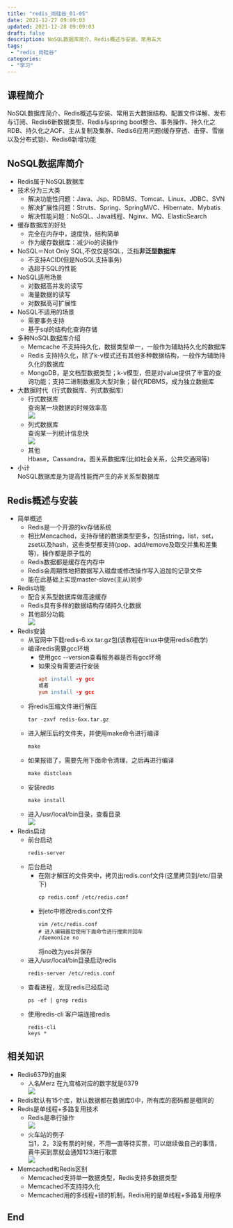 ```yaml
---
title: "redis_尚硅谷_01-05"
date: 2021-12-27 09:09:03 
updated: 2021-12-28 09:09:03 
draft: false
description: NoSQL数据库简介、Redis概述与安装、常用五大 
tags:
 - "redis_尚硅谷"
categories:
 - "学习"
---
```


## 课程简介
NoSQL数据库简介、Redis概述与安装、常用五大数据结构、配置文件详解、发布与订阅、Redis6新数据类型、Redis与spring boot整合、事务操作、持久化之RDB、持久化之AOF、主从复制及集群、Redis6应用问题(缓存穿透、击穿、雪崩以及分布式锁)、Redis6新增功能
## NoSQL数据库简介
* Redis属于NoSQL数据库
* 技术分为三大类
  * 解决功能性问题：Java、Jsp、RDBMS、Tomcat、Linux、JDBC、SVN
  * 解决扩展性问题：Struts、Spring、SpringMVC、Hibernate、Mybatis
  * 解决性能问题：NoSQL、Java线程、Nginx、MQ、ElasticSearch
* 缓存数据库的好处
  * 完全在内存中，速度快，结构简单
  * 作为缓存数据库：减少io的读操作  
* NoSQL＝Not Only SQL,不仅仅是SQL，泛指**非泛型数据库**
  * 不支持ACID(但是NoSQL支持事务)
  * 选超于SQL的性能 
* NoSQL适用场景
  * 对数据高并发的读写
  * 海量数据的读写
  * 对数据高可扩展性
* NoSQL不适用的场景
  * 需要事务支持
  * 基于sql的结构化查询存储
* 多种NoSQL数据库介绍 
  * Memcache 不支持持久化，数据类型单一，一般作为辅助持久化的数据库
  * Redis 支持持久化，除了k-v模式还有其他多种数据结构，一般作为辅助持久化的数据库
  * MongoDB，是文档型数据类型；k-v模型，但是对value提供了丰富的查询功能；支持二进制数据及大型对象；替代RDBMS，成为独立数据库
* 大数据时代（行式数据库、列式数据库）
  * 行式数据库  
  查询某一块数据的时候效率高  
  ![](attachments/img/ly-20241129105113222.png)  
  * 列式数据库  
  查询某一列统计信息快  
  ![](attachments/img/ly-20241129105113681.png)    
  * 其他  
  Hbase，Cassandra，图关系数据库(比如社会关系，公共交通网等)  
* 小计  
NoSQL数据库是为提高性能而产生的非关系型数据库  
## Redis概述与安装  
* 简单概述  
  * Redis是一个开源的kv存储系统  
  * 相比Mencached，支持存储的数据类型更多，包括string，list，set，zset以及hash，这些类型都支持(pop、add/remove及取交并集和差集等)，操作都是原子性的    
  * Redis数据都是缓存在内存中 
  * Redis会周期性地把数据写入磁盘或修改操作写入追加的记录文件
  * 能在此基础上实现master-slave(主从)同步
* Redis功能
  * 配合关系型数据库做高速缓存
  * Redis具有多样的数据结构存储持久化数据
  * 其他部分功能   
  ![](attachments/img/ly-20241129105114011.png)  
* Redis安装  
  * 从官网中下载redis-6.xx.tar.gz包(该教程在linux中使用redis6教学)
  * 编译redis需要gcc环境
    * 使用gcc --version查看服务器是否有gcc环境
    * 如果没有需要进行安装
      ```l 
      apt install -y gcc
      或者
      yum install -y gcc
      ```
  * 将redis压缩文件进行解压
      ``` 
      tar -zxvf redis-6xx.tar.gz
      ```
  * 进入解压后的文件夹，并使用make命令进行编译  
    ``` 
    make
    ```
  * 如果报错了，需要先用下面命令清理，之后再进行编译
    ``` 
    make distclean
    ```
  * 安装redis
    ``` 
    make install
    ```
  * 进入/usr/local/bin目录，查看目录  
  ![](attachments/img/ly-20241129105114352.png)
* Redis启动
  * 前台启动
    ``` 
    redis-server 
    ```
  * 后台启动
    * 在刚才解压的文件夹中，拷贝出redis.conf文件(这里拷贝到/etc/目录下)
      ``` 
      cp redis.conf /etc/redis.conf
      ```
    * 到etc中修改redis.conf文件  
      ``` 
      vim /etc/redis.conf
      # 进入编辑器后使用下面命令进行搜索并回车
      /daemonize no
      ```
      将no改为yes并保存
  * 进入/usr/local/bin目录启动redis
    ``` 
    redis-server /etc/redis.conf 
    ```
  * 查看进程，发现redis已经启动
    ``` 
    ps -ef | grep redis
    ```
  * 使用redis-cli 客户端连接redis
    ``` 
    redis-cli
    keys * 
    ```
## 相关知识  
* Redis6379的由来
  * 人名Merz 在九宫格对应的数字就是6379  
  ![](attachments/img/ly-20241129105114702.png)
* Redis默认有15个库，默认数据都在数据库0中，所有库的密码都是相同的
* Redis是单线程+多路复用技术  
  * Redis是串行操作  
    ![](attachments/img/ly-20241129105115035.png)
  * 火车站的例子  
  当1，2，3没有票的时候，不用一直等待买票，可以继续做自己的事情，黄牛买到票就会通知123进行取票  
  ![](attachments/img/ly-20241129105115376.png)
* Memcached和Redis区别  
  * Memcached支持单一数据类型，Redis支持多数据类型
  * Memcached不支持持久化  
  * Memcached用的多线程+锁的机制，Redis用的是单线程+多路复用程序
## End